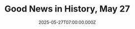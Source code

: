 ---
title: "Good News in History, May 27"
date: 2025-05-27T07:00:00.000Z
category: Human Kindness
externalLink: "https://www.goodnewsnetwork.org/events060527/"
image: ""
excerpt: "62 years ago today, The Freewheelin’ Bob Dylan album was first released. His second album, it showcased a quantum leap in Dylan’s songwriting talent that propelled him to international fame, with songs like “Blowin’ in the Wind”; “Don’t Think Twice, It’s All Right;” and, “A Hard Rain’s A-Gonna Fall.” The LP established this Minnesota youth as the […] The post…"
---